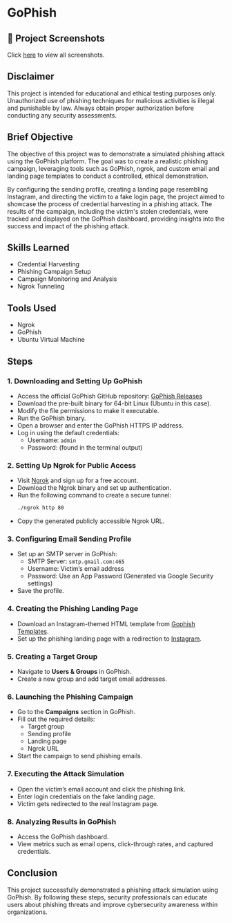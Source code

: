# GoPhish

## 📸 Project Screenshots
Click [here](https://github.com/Travis-N-W/GoPhish/tree/main/screenshots) to view all screenshots.

## Disclaimer
This project is intended for educational and ethical testing purposes only. Unauthorized use of phishing techniques for malicious activities is illegal and punishable by law. Always obtain proper authorization before conducting any security assessments.

## Brief Objective

The objective of this project was to demonstrate a simulated phishing attack using the GoPhish platform. The goal was to create a realistic phishing campaign, leveraging tools such as GoPhish, ngrok, and custom email and landing page templates to conduct a controlled, ethical demonstration. 

By configuring the sending profile, creating a landing page resembling Instagram, and directing the victim to a fake login page, the project aimed to showcase the process of credential harvesting in a phishing attack. The results of the campaign, including the victim's stolen credentials, were tracked and displayed on the GoPhish dashboard, providing insights into the success and impact of the phishing attack.

## Skills Learned
- Credential Harvesting
- Phishing Campaign Setup
- Campaign Monitoring and Analysis
- Ngrok Tunneling

## Tools Used
- Ngrok
- GoPhish
- Ubuntu Virtual Machine

## Steps

### 1. Downloading and Setting Up GoPhish
- Access the official GoPhish GitHub repository: [GoPhish Releases](https://github.com/gophish/gophish/releases)
- Download the pre-built binary for 64-bit Linux (Ubuntu in this case).
- Modify the file permissions to make it executable.
- Run the GoPhish binary.
- Open a browser and enter the GoPhish HTTPS IP address.
- Log in using the default credentials: 
  - Username: `admin`
  - Password: (found in the terminal output)

### 2. Setting Up Ngrok for Public Access
- Visit [Ngrok](https://ngrok.com/) and sign up for a free account.
- Download the Ngrok binary and set up authentication.
- Run the following command to create a secure tunnel:
  ```sh
  ./ngrok http 80
  ```
- Copy the generated publicly accessible Ngrok URL.

### 3. Configuring Email Sending Profile
- Set up an SMTP server in GoPhish:
  - SMTP Server: `smtp.gmail.com:465`
  - Username: Victim’s email address
  - Password: Use an App Password (Generated via Google Security settings)
- Save the profile.

### 4. Creating the Phishing Landing Page
- Download an Instagram-themed HTML template from [Gophish Templates](https://github.com/rat-c/gophish-templates).
- Set up the phishing landing page with a redirection to [Instagram](https://www.instagram.com/).

### 5. Creating a Target Group
- Navigate to **Users & Groups** in GoPhish.
- Create a new group and add target email addresses.

### 6. Launching the Phishing Campaign
- Go to the **Campaigns** section in GoPhish.
- Fill out the required details:
  - Target group
  - Sending profile
  - Landing page
  - Ngrok URL
- Start the campaign to send phishing emails.

### 7. Executing the Attack Simulation
- Open the victim’s email account and click the phishing link.
- Enter login credentials on the fake landing page.
- Victim gets redirected to the real Instagram page.

### 8. Analyzing Results in GoPhish
- Access the GoPhish dashboard.
- View metrics such as email opens, click-through rates, and captured credentials.

## Conclusion
This project successfully demonstrated a phishing attack simulation using GoPhish. By following these steps, security professionals can educate users about phishing threats and improve cybersecurity awareness within organizations.
